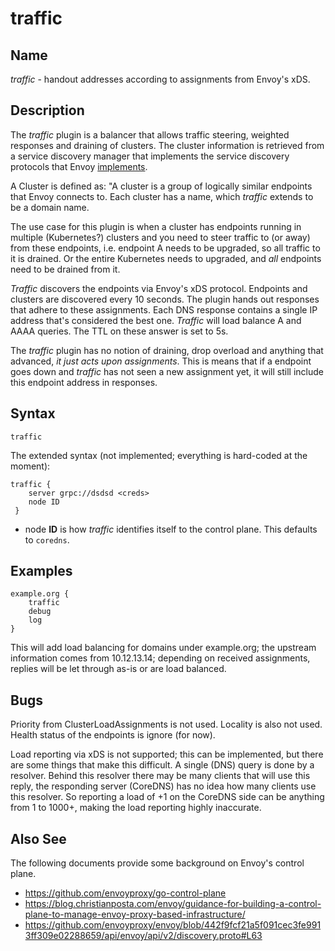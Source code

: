 # traffic

## Name

*traffic* - handout addresses according to assignments from Envoy's xDS.

## Description

The *traffic* plugin is a balancer that allows traffic steering, weighted responses
and draining of clusters. The cluster information is retrieved from a service
discovery manager that implements the service discovery protocols that Envoy
[implements](https://www.envoyproxy.io/docs/envoy/latest/api-docs/xds_protocol).

A Cluster is defined as: "A cluster is a group of logically similar endpoints that Envoy connects
to. Each cluster has a name, which *traffic* extends to be a domain name.

The use case for this plugin is when a cluster has endpoints running in multiple
(Kubernetes?) clusters and you need to steer traffic to (or away) from these endpoints, i.e.
endpoint A needs to be upgraded, so all traffic to it is drained. Or the entire Kubernetes needs to
upgraded, and *all* endpoints need to be drained from it.

*Traffic* discovers the endpoints via Envoy's xDS protocol. Endpoints and clusters are discovered
every 10 seconds. The plugin hands out responses that adhere to these assignments. Each DNS response
contains a single IP address that's considered the best one. *Traffic* will load balance A and AAAA
queries. The TTL on these answer is set to 5s.

The *traffic* plugin has no notion of draining, drop overload and anything that advanced, *it just
acts upon assignments*. This is means that if a endpoint goes down and *traffic* has not seen a new
assignment yet, it will still include this endpoint address in responses.

## Syntax

~~~
traffic
~~~

The extended syntax (not implemented; everything is hard-coded at the moment):

~~~
traffic {
    server grpc://dsdsd <creds>
    node ID
 }
~~~

* node **ID** is how *traffic* identifies itself to the control plane. This defaults to `coredns`.


## Examples

~~~ corefile
example.org {
    traffic
    debug
    log
}
~~~

This will add load balancing for domains under example.org; the upstream information comes from
10.12.13.14; depending on received assignments, replies will be let through as-is or are load balanced.

## Bugs

Priority from ClusterLoadAssignments is not used. Locality is also not used. Health status of the
endpoints is ignore (for now).

Load reporting via xDS is not supported; this can be implemented, but there are some things that make
this difficult. A single (DNS) query is done by a resolver. Behind this resolver there may be many
clients that will use this reply, the responding server (CoreDNS) has no idea how many clients use
this resolver. So reporting a load of +1 on the CoreDNS side can be anything from 1 to 1000+, making
the load reporting highly inaccurate.

## Also See

The following documents provide some background on Envoy's control plane.

* https://github.com/envoyproxy/go-control-plane
* https://blog.christianposta.com/envoy/guidance-for-building-a-control-plane-to-manage-envoy-proxy-based-infrastructure/
* https://github.com/envoyproxy/envoy/blob/442f9fcf21a5f091cec3fe9913ff309e02288659/api/envoy/api/v2/discovery.proto#L63

